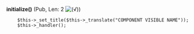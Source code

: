 **initialize()** (Pub, Len: 2 ![(&radic;)](https://raw.github.com/TheB3Rt0z/schrimp/master/.inc/img/icon_16x16_green_ok.png ""))  
  
		$this->_set_title($this->_translate("COMPONENT VISIBLE NAME"));
        $this->_handler();
